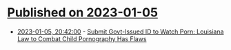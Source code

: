 # [Published on 2023-01-05](index.md)

* [2023-01-05, 20:42:00](https://soylentnews.org/article.pl?sid=23/01/04/2034204&from=rss) - [Submit Govt-Issued ID to Watch Porn: Louisiana Law to Combat Child Pornography Has Flaws](https://soylentnews.org/article.pl?sid=23/01/04/2034204&from=rss)
